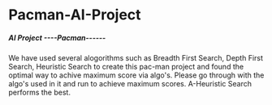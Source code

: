 # Pacman-AI-Project
##### AI Project ----Pacman------
We have used several alogorithms such as Breadth First Search, Depth First Search, Heuristic Search to create this pac-man project and found the optimal way to achive maximum score via algo's. Please go through with the algo's used in it and run to achieve maximum scores. A-Heuristic Search performs the best.
